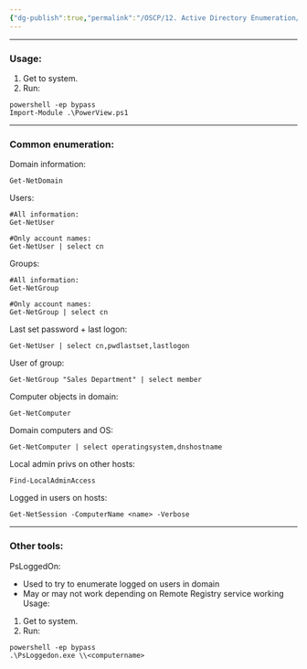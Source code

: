 ```yaml
---
{"dg-publish":true,"permalink":"/OSCP/12. Active Directory Enumeration/3. PowerView Enumeration/"}
---
```


-------------
### Usage:
1. Get to system.
2. Run:
```
powershell -ep bypass
Import-Module .\PowerView.ps1
```

---------
### Common enumeration:

Domain information:
```
Get-NetDomain
```

Users:
```
#All information:
Get-NetUser

#Only account names:
Get-NetUser | select cn
```

Groups:
```
#All information:
Get-NetGroup

#Only account names:
Get-NetGroup | select cn
```

Last set password + last logon:
```
Get-NetUser | select cn,pwdlastset,lastlogon
```

User of group:
```
Get-NetGroup "Sales Department" | select member
```

Computer objects in domain:
```
Get-NetComputer
```

Domain computers and OS:
```
Get-NetComputer | select operatingsystem,dnshostname
```

Local admin privs on other hosts:
```
Find-LocalAdminAccess
```

Logged in users on hosts:
```
Get-NetSession -ComputerName <name> -Verbose
```

------------
### Other tools:

PsLoggedOn:
- Used to try to enumerate logged on users in domain
- May or may not work depending on Remote Registry service working
Usage:
1. Get to system.
2. Run:
```
powershell -ep bypass
.\PsLoggedon.exe \\<computername>
```
